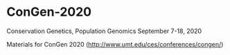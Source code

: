 # ConGen-2020

Conservation Genetics, Population Genomics
September 7-18, 2020

Materials for ConGen 2020 (http://www.umt.edu/ces/conferences/congen/)

